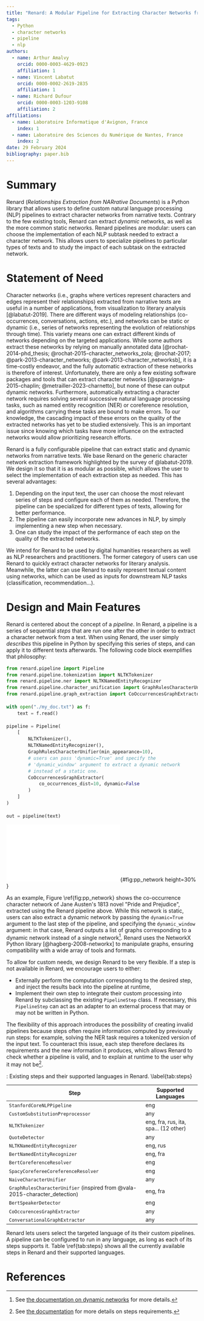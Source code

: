 ```yaml
---
title: "Renard: A Modular Pipeline for Extracting Character Networks from Narrative Texts"
tags:
  - Python
  - character networks
  - pipeline
  - nlp
authors:
  - name: Arthur Amalvy
    orcid: 0000-0003-4629-0923
    affiliation: 1
  - name: Vincent Labatut
    orcid: 0000-0002-2619-2835
    affiliation: 1
  - name: Richard Dufour
    orcid: 0000-0003-1203-9108
    affiliation: 2
affiliations:
  - name: Laboratoire Informatique d'Avignon, France
    index: 1
  - name: Laboratoire des Sciences du Numérique de Nantes, France
    index: 2
date: 29 February 2024
bibliography: paper.bib
---
```


# Summary

Renard (*Relationships Extraction from NARrative Documents*) is a Python library that allows users to define custom natural language processing (NLP) pipelines to extract character networks from narrative texts. Contrary to the few existing tools, Renard can extract *dynamic* networks, as well as the more common static networks. Renard pipelines are modular: users can choose the implementation of each NLP subtask needed to extract a character network. This allows users to specialize pipelines to particular types of texts and to study the impact of each subtask on the extracted network.

# Statement of Need

Character networks (i.e., graphs where vertices represent characters and edges represent their relationships) extracted from narrative texts are useful in a number of applications, from visualization to literary analysis [@labatut-2019]. There are different ways of modeling relationships (co-occurrences, conversations, actions, etc.), and networks can be static or dynamic (i.e., series of networks representing the evolution of relationships through time). This variety means one can extract different kinds of networks depending on the targeted applications. While some authors extract these networks by relying on manually annotated data [@rochat-2014-phd_thesis; @rochat-2015-character_networks_zola; @rochat-2017; @park-2013-character_networks; @park-2013-character_networksb], it is a time-costly endeavor, and the fully automatic extraction of these networks is therefore of interest. Unfortunately, there are only a few existing software packages and tools that can extract character networks [@sparavigna-2015-chaplin; @metrailler-2023-charnetto], but none of these can output dynamic networks. Furthermore, automatically extracting a character network requires solving several successive natural language processing tasks, such as named entity recognition (NER) or coreference resolution, and algorithms carrying these tasks are bound to make errors. To our knowledge, the cascading impact of these errors on the quality of the extracted networks has yet to be studied extensively. This is an important issue since knowing which tasks have more influence on the extracted networks would allow prioritizing research efforts.

Renard is a fully configurable pipeline that can extract static and dynamic networks from narrative texts. We base Renard on the generic character network extraction framework highlighted by the survey of @labatut-2019. We design it so that it is as modular as possible, which allows the user to select the implementation of each extraction step as needed. This has several advantages:

1. Depending on the input text, the user can choose the most relevant series of steps and configure each of them as needed. Therefore, the pipeline can be specialized for different types of texts, allowing for better performance.
2. The pipeline can easily incorporate new advances in NLP, by simply implementing a new step when necessary.
3. One can study the impact of the performance of each step on the quality of the extracted networks.

We intend for Renard to be used by digital humanities researchers as well as NLP researchers and practitioners. The former category of users can use Renard to quickly extract character networks for literary analysis. Meanwhile, the latter can use Renard to easily represent textual content using networks, which can be used as inputs for downstream NLP tasks (classification, recommendation...). 


# Design and Main Features

Renard is centered about the concept of a *pipeline*. In Renard, a pipeline is a series of sequential *steps* that are run one after the other in order to extract a character network from a text. When using Renard, the user simply *describes* this pipeline in Python by specifying this series of steps, and can apply it to different texts afterwards. The following code block exemplifies that philosophy:

```python
from renard.pipeline import Pipeline
from renard.pipeline.tokenization import NLTKTokenizer
from renard.pipeline.ner import NLTKNamedEntityRecognizer
from renard.pipeline.character_unification import GraphRulesCharacterUnifier
from renard.pipeline.graph_extraction import CoOccurrencesGraphExtractor

with open("./my_doc.txt") as f:
	text = f.read()

pipeline = Pipeline(
	[
		NLTKTokenizer(),
		NLTKNamedEntityRecognizer(),
		GraphRulesCharacterUnifier(min_appearance=10),
        # users can pass 'dynamic=True' and specify the
        # 'dynamic_window' argument to extract a dynamic network
        # instead of a static one.
		CoOccurrencesGraphExtractor(
            co_occurrences_dist=10, dynamic=False
        )
	]
)

out = pipeline(text)
```

![Co-occurrence character network of Jane Austen's "Pride and Prejudice", extracted automatically using Renard. Vertex size and color denote degree, while edge thickness and color denote the number of co-occurrences between two characters.](./pp.pdf){#fig:pp_network height=30% }

As an example, Figure \ref{fig:pp_network} shows the co-occurrence character network of Jane Austen's 1813 novel "Pride and Prejudice", extracted using the Renard pipeline above. While this network is static, users can also extract a dynamic network by passing the `dynamic=True` argument to the last step of the pipeline, and specifying the `dynamic_window` argument: in that case, Renard outputs a list of graphs corresponding to a dynamic network instead of a single network[^1]. Renard uses the NetworkX Python library [@hagberg-2008-networkx] to manipulate graphs, ensuring compatibility with a wide array of tools and formats.

[^1]: See [the documentation on dynamic networks](https://compnet.github.io/Renard/pipeline.html#dynamic-graphs) for more details.

To allow for custom needs, we design Renard to be very flexible. If a step is not available in Renard, we encourage users to either:

- Externally perform the computation corresponding to the desired step, and inject the results back into the pipeline at runtime,
- Implement their own step to integrate their custom processing into Renard by subclassing the existing `PipelineStep` class. If necessary, this `PipelineStep` can act as an adapter to an external process that may or may not be written in Python.


The flexibility of this approach introduces the possibility of creating invalid pipelines because steps often require information computed by previously run steps: for example, solving the NER task requires a tokenized version of the input text. To counteract this issue, each step therefore declares its requirements and the new information it produces, which allows Renard to check whether a pipeline is valid, and to explain at runtime to the user why it may not be[^2].

[^2]: See [the documentation](https://compnet.github.io/Renard/pipeline.html#the-pipeline) for more details on steps requirements.

: Existing steps and their supported languages in Renard. \label{tab:steps}

| Step                                                                        | Supported Languages                   |
|-----------------------------------------------------------------------------|---------------------------------------|
| `StanfordCoreNLPPipeline`                                                   | eng                                   |
| `CustomSubstitutionPreprocessor`                                            | any                                   |
| `NLTKTokenizer`                                                             | eng, fra, rus, ita, spa... (12 other) |
| `QuoteDetector`                                                             | any                                   |
| `NLTKNamedEntityRecognizer`                                                 | eng, rus                              |
| `BertNamedEntityRecognizer`                                                 | eng, fra                              |
| `BertCoreferenceResolver`                                                   | eng                                   |
| `SpacyCorefereeCoreferenceResolver`                                         | eng                                   |
| `NaiveCharacterUnifier`                                                     | any                                   |
| `GraphRulesCharacterUnifier` (inspired from @vala-2015-character_detection) | eng, fra                              |
| `BertSpeakerDetector`                                                       | eng                                   |
| `CoOccurencesGraphExtractor`                                                | any                                   |
| `ConversationalGraphExtractor`                                              | any                                   |


Renard lets users select the targeted language of its their custom pipelines. A pipeline can be configured to run in any language, as long as each of its steps supports it. Table \ref{tab:steps} shows all the currently available steps in Renard and their supported languages.



# References
